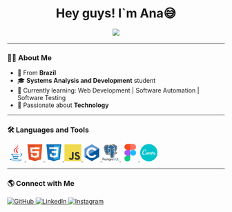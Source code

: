<h1 align="center">Hey guys! I`m Ana😅</h1>

<p align="center">
    <img src="https://readme-typing-svg.herokuapp.com?font=Montserrat&size=24&color=FF69B4&center=true&vCenter=true&width=500&lines=Welcome+to+AnaDariva's+GitHub!;Always+learning+new+technologies">
</p>

---

### 👩‍💻 About Me
- 📍  From **Brazil**  
- 🎓 **Systems Analysis and Development** student  
- 🚀 Currently learning: Web Development | Software Automation | Software Testing  
- 🎯 Passionate about **Technology** 

---

### 🛠️ Languages and Tools
<p align="left">
    <a href="https://www.java.com" target="_blank">
        <img src="https://raw.githubusercontent.com/devicons/devicon/master/icons/java/java-original.svg" alt="Java" width="40" height="40"/>
    </a>
    <a href="https://developer.mozilla.org/en-US/docs/Web/HTML" target="_blank">
        <img src="https://raw.githubusercontent.com/devicons/devicon/master/icons/html5/html5-original.svg" alt="HTML" width="40" height="40"/>
    </a>
    <a href="https://developer.mozilla.org/en-US/docs/Web/CSS" target="_blank">
        <img src="https://raw.githubusercontent.com/devicons/devicon/master/icons/css3/css3-original.svg" alt="CSS" width="40" height="40"/>
    </a>
    <a href="https://developer.mozilla.org/en-US/docs/Web/JavaScript" target="_blank">
    <img src="https://raw.githubusercontent.com/devicons/devicon/master/icons/javascript/javascript-original.svg" alt="JavaScript" width="40" height="40"/>
</a>
    <a href="https://en.wikipedia.org/wiki/C_(programming_language)" target="_blank">
        <img src="https://raw.githubusercontent.com/devicons/devicon/master/icons/c/c-original.svg" alt="C" width="40" height="40"/>
    </a>
    <a href="https://www.postgresql.org" target="_blank">
        <img src="https://raw.githubusercontent.com/devicons/devicon/master/icons/postgresql/postgresql-original-wordmark.svg" alt="PostgreSQL" width="40" height="40"/>
    </a>
    <a href="https://www.figma.com" target="_blank">
        <img src="https://raw.githubusercontent.com/devicons/devicon/master/icons/figma/figma-original.svg" alt="Figma" width="40" height="40"/>
    </a>
     <a href="https://www.canva.com" target="_blank">
        <img src="https://raw.githubusercontent.com/devicons/devicon/master/icons/canva/canva-original.svg" alt="Canva" width="40" height="40"/>
    </a>
</p>

---

### 🌎 Connect with Me
<p align="left">
    <a href="https://github.com/AnaDariva" target="_blank">
        <img src="https://raw.githubusercontent.com/danielcranney/readme-generator/main/public/icons/socials/github-dark.svg" width="32" height="32" alt="GitHub"/>
    </a>
    <a href="https://www.linkedin.com/in/analuisadariva2001/" target="_blank">
        <img src="https://raw.githubusercontent.com/danielcranney/readme-generator/main/public/icons/socials/linkedin.svg" width="32" height="32" alt="LinkedIn"/>
    </a>
    <a href="https://www.instagram.com/_anadariva/" target="_blank">
        <img src="https://upload.wikimedia.org/wikipedia/commons/a/a5/Instagram_icon.png" width="32" height="32" alt="Instagram"/>
    </a>
</p>

